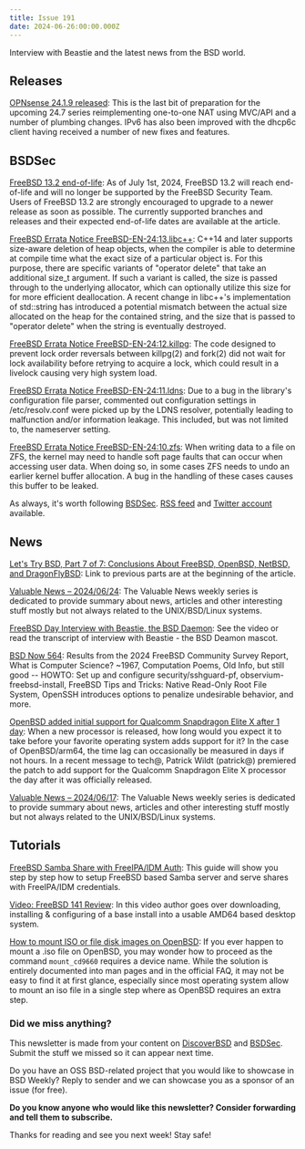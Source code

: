 ```yaml
---
title: Issue 191
date: 2024-06-26:00:00.000Z
---
```


Interview with Beastie and the latest news from the BSD world.

<!-- more -->

## Releases

[OPNsense 24.1.9 released](https://forum.opnsense.org/index.php?topic=41107.msg201461#msg201461&utm_source=bsdweekly): This is the last bit of preparation for the upcoming 24.7 series reimplementing one-to-one NAT using MVC/API and a number of plumbing changes. IPv6 has also been improved with the dhcp6c client having received a number of new fixes and features.

## BSDSec

[FreeBSD 13.2 end-of-life](https://bsdsec.net/articles/freebsd-13-2-end-of-life?utm_source=bsdweekly): As of July 1st, 2024, FreeBSD 13.2 will reach end-of-life and will no longer be supported by the FreeBSD Security Team. Users of FreeBSD 13.2 are strongly encouraged to upgrade to a newer release as soon as possible. The currently supported branches and releases and their expected end-of-life dates are available at the article.

[FreeBSD Errata Notice FreeBSD-EN-24:13.libc++](https://bsdsec.net/articles/freebsd-errata-notice-freebsd-en-24-13-libc?utm_source=bsdweekly): C++14 and later supports size-aware deletion of heap objects, when the compiler is able to determine at compile time what the exact size of a particular object is. For this purpose, there are specific variants of "operator delete" that take an additional size_t argument. If such a variant is called, the size is passed through to the underlying allocator, which can optionally utilize this size for for more efficient deallocation. A recent change in libc++'s implementation of std::string has introduced a potential mismatch between the actual size allocated on the heap for the contained string, and the size that is passed to "operator delete" when the string is eventually destroyed.

[FreeBSD Errata Notice FreeBSD-EN-24:12.killpg](https://bsdsec.net/articles/freebsd-errata-notice-freebsd-en-24-12-killpg?utm_source=bsdweekly): The code designed to prevent lock order reversals between killpg(2) and fork(2) did not wait for lock availability before retrying to acquire a lock, which could result in a livelock causing very high system load.

[FreeBSD Errata Notice FreeBSD-EN-24:11.ldns](https://bsdsec.net/articles/freebsd-errata-notice-freebsd-en-24-11-ldns?utm_source=bsdweekly): Due to a bug in the library's configuration file parser, commented out configuration settings in /etc/resolv.conf were picked up by the LDNS resolver, potentially leading to malfunction and/or information leakage. This included, but was not limited to, the nameserver setting.

[FreeBSD Errata Notice FreeBSD-EN-24:10.zfs](https://bsdsec.net/articles/freebsd-errata-notice-freebsd-en-24-10-zfs?utm_source=bsdweekly): When writing data to a file on ZFS, the kernel may need to handle soft page faults that can occur when accessing user data. When doing so, in some cases ZFS needs to undo an earlier kernel buffer allocation. A bug in the handling of these cases causes this buffer to be leaked.

As always, it's worth following [BSDSec](https://bsdsec.net). [RSS feed](https://bsdsec.net/articles.atom) and [Twitter account](https://twitter.com/bsdsec) available.

## News

[Let's Try BSD, Part 7 of 7: Conclusions About FreeBSD, OpenBSD, NetBSD, and DragonFlyBSD](https://lowendbox.com/blog/lets-try-bsd-part-7-of-7-conclusions-about-freebsd-openbsd-netbsd-and-dragonflybsd/?utm_source=bsdweekly): Link to previous parts are at the beginning of the article.

[Valuable News – 2024/06/24](https://vermaden.wordpress.com/2024/06/24/valuable-news-2024-06-24/?utm_source=bsdweekly): The Valuable News weekly series is dedicated to provide summary about news, articles and other interesting stuff mostly but not always related to the UNIX/BSD/Linux systems.

[FreeBSD Day Interview with Beastie, the BSD Daemon](https://freebsdfoundation.org/blog/freebsd-day-interview-with-beastie-the-bsd-deamon/?utm_source=bsdweekly): See the video or read the transcript of interview with Beastie - the BSD Deamon mascot.

[BSD Now 564](https://www.bsdnow.tv/564?utm_source=bsdweekly): Results from the 2024 FreeBSD Community Survey Report, What is Computer Science? ~1967, Computation Poems, Old Info, but still good -- HOWTO: Set up and configure security/sshguard-pf, observium-freebsd-install, FreeBSD Tips and Tricks: Native Read-Only Root File System, OpenSSH introduces options to penalize undesirable behavior, and more.

[OpenBSD added initial support for Qualcomm Snapdragon Elite X after 1 day](https://www.undeadly.org/cgi?action=article;sid=20240620105457&utm_source=bsdweekly): When a new processor is released, how long would you expect it to take before your favorite operating system adds support for it? In the case of OpenBSD/arm64, the time lag can occasionally be measured in days if not hours. In a recent message to tech@, Patrick Wildt (patrick@) premiered the patch to add support for the Qualcomm Snapdragon Elite X processor the day after it was officially released.

[Valuable News – 2024/06/17](https://vermaden.wordpress.com/2024/06/17/valuable-news-2024-06-17/?utm_source=bsdweekly): The Valuable News weekly series is dedicated to provide summary about news, articles and other interesting stuff mostly but not always related to the UNIX/BSD/Linux systems.

## Tutorials

[FreeBSD Samba Share with FreeIPA/IDM Auth](https://vermaden.wordpress.com/2024/06/23/freebsd-samba-share-freeipa-idm-auth/?utm_source=bsdweekly): This guide will show you step by step how to setup FreeBSD based Samba server and serve shares with FreeIPA/IDM credentials.

[Video: FreeBSD 141 Review](https://www.youtube.com/watch?v=AQE8w4fvRoE&utm_source=bsdweekly): In this video author goes over downloading, installing & configuring of a base install into a usable AMD64 based desktop system.

[How to mount ISO or file disk images on OpenBSD](https://dataswamp.org/~solene/2024-06-15-mount-iso-file-openbsd.html?utm_source=bsdweekly): If you ever happen to mount a .iso file on OpenBSD, you may wonder how to proceed as the command `mount_cd9660` requires a device name. While the solution is entirely documented into man pages and in the official FAQ, it may not be easy to find it at first glance, especially since most operating system allow to mount an iso file in a single step where as OpenBSD requires an extra step.

### Did we miss anything?

This newsletter is made from your content on [DiscoverBSD](https://discoverbsd.com) and [BSDSec](https://bsdsec.net). Submit the stuff we missed so it can appear next time.

Do you have an OSS BSD-related project that you would like to showcase in BSD Weekly? Reply to sender and we can showcase you as a sponsor of an issue (for free).

**Do you know anyone who would like this newsletter? Consider forwarding and tell them to subscribe.**

Thanks for reading and see you next week! Stay safe!
